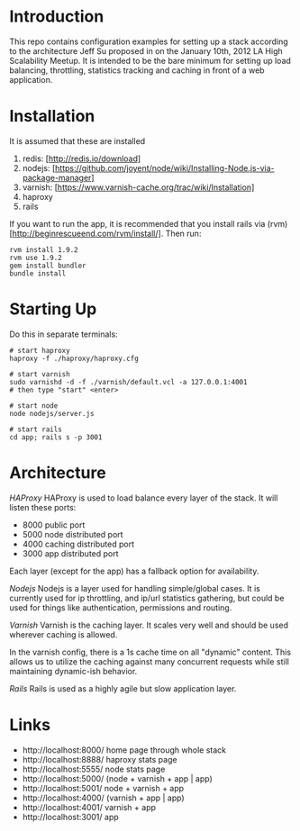Introduction
============

This repo contains configuration examples for setting up a stack according to the architecture Jeff Su proposed in on the 
January 10th, 2012 LA High Scalability Meetup.  It is intended to be the bare minimum for setting up load balancing, throttling,
statistics tracking and caching in front of a web application.


Installation
============

It is assumed that these are installed

  1. redis: [http://redis.io/download]
  1. nodejs: [https://github.com/joyent/node/wiki/Installing-Node.js-via-package-manager]
  1. varnish: [https://www.varnish-cache.org/trac/wiki/Installation]
  1. haproxy 
  1. rails


If you want to run the app, it is recommended that you install rails via (rvm)[http://beginrescueend.com/rvm/install/].  Then run:

    rvm install 1.9.2
    rvm use 1.9.2
    gem install bundler
    bundle install 

Starting Up
===========

Do this in separate terminals:

    # start haproxy
    haproxy -f ./haproxy/haproxy.cfg

    # start varnish
    sudo varnishd -d -f ./varnish/default.vcl -a 127.0.0.1:4001
    # then type "start" <enter>

    # start node
    node nodejs/server.js
    
    # start rails
    cd app; rails s -p 3001

Architecture
============

*HAProxy*
HAProxy is used to load balance every layer of the stack.  It will listen these ports:

  * 8000 public port
  * 5000 node distributed port
  * 4000 caching distributed port
  * 3000 app distributed port

Each layer (except for the app) has a fallback option for availability.

*Nodejs*
Nodejs is a layer used for handling simple/global cases.  It is currently used for 
ip throttling, and ip/url statistics gathering, but could be used for things like
authentication, permissions and routing.

*Varnish*
Varnish is the caching layer.  It scales very well and should be used wherever caching
is allowed.  

In the varnish config, there is a 1s cache time on all "dynamic" content.  This allows
us to utilize the caching against many concurrent requests while still maintaining dynamic-ish 
behavior.

*Rails*
Rails is used as a highly agile but slow application layer.


Links
=====

  * http://localhost:8000/  home page through whole stack
  * http://localhost:8888/  haproxy stats page
  * http://localhost:5555/  node stats page
  * http://localhost:5000/  (node + varnish + app | app)
  * http://localhost:5001/  node + varnish + app
  * http://localhost:4000/  (varnish + app | app)
  * http://localhost:4001/  varnish + app
  * http://localhost:3001/  app

